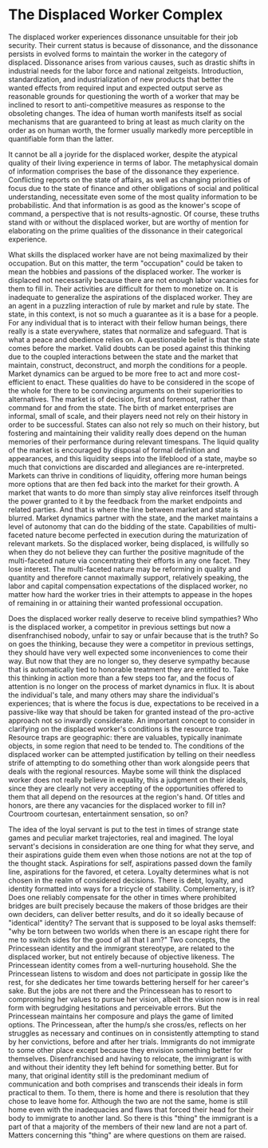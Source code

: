 # The Displaced Worker Complex 

The displaced worker experiences dissonance unsuitable for their job security. Their 
current status is because of dissonance, and the dissonance persists in evolved forms 
to maintain the worker in the category of displaced. Dissonance arises from various 
causes, such as drastic shifts in industrial needs for the labor force and national 
zeitgeists. Introduction, standardization, and industrialization of new products that 
better the wanted effects from required input and expected output serve as reasonable 
grounds for questioning the worth of a worker that may be inclined to resort to 
anti-competitive measures as response to the obsoleting changes. The idea of human 
worth manifests itself as social mechanisms that are guaranteed to bring at least 
as much clarity on the order as on human worth, the former usually markedly more 
perceptible in quantifiable form than the latter. 

It cannot be all a joyride for the displaced worker, despite the atypical quality of 
their living experience in terms of labor. The metaphysical domain of information 
comprises the base of the dissonance they experience. Conflicting reports on the 
state of affairs, as well as changing priorities of focus due to the state of finance 
and other obligations of social and political understanding, necessitate even some of 
the most quality information to be probabilistic. And that information is as good as the 
knower's scope of command, a perspective that is not results-agnostic. Of course, these truths 
stand with or without the displaced worker, but are worthy of mention for elaborating on 
the prime qualities of the dissonance in their categorical experience. 

What skills the displaced worker have are not being maximalized by their occupation. But 
on this matter, the term "occupation" could be taken to mean the hobbies and passions of 
the displaced worker. The worker is displaced not necessarily because there are not 
enough labor vacancies for them to fill in. Their activities are difficult for them to 
monetize on. It is inadequate to generalize the aspirations of the displaced worker. They 
are an agent in a puzzling interaction of rule by market and rule by state. The state, 
in this context, is not so much a guarantee as it is a base for a people. For any individual 
that is to interact with their fellow human beings, there really is a state everywhere, 
states that normalize and safeguard. That is what a peace and obedience relies on. A 
questionable belief is that the state comes before the market. Valid doubts can be posed 
against this thinking due to the coupled interactions between the state and the market that 
maintain, construct, deconstruct, and morph the conditions for a people. Market dynamics 
can be argued to be more free to act and more cost-efficient to enact. These qualities 
do have to be considered in the scope of the whole for there to be convincing arguments 
on their superiorities to alternatives. The market is of decision, first and foremost, 
rather than command for and from the state. The birth of market enterprises are informal, 
small of scale, and their players need not rely on their history in order to be successful. 
States can also not rely so much on their history, but fostering and maintaining their validity 
really does depend on the human memories of their performance during relevant timespans. The 
liquid quality of the market is encouraged by disposal of formal definition and appearances, 
and this liquidity seeps into the lifeblood of a state, maybe so much that convictions are 
discarded and allegiances are re-interpreted. Markets can thrive in conditions of liquidity, 
offering more human beings more options that are then fed back into the market for their growth. 
A market that wants to do more than simply stay alive reinforces itself through the power 
granted to it by the feedback from the market endpoints and related parties. And that is where 
the line between market and state is blurred. Market dynamics partner with the state, and the 
market maintains a level of autonomy that can do the bidding of the state. Capabilities of 
multi-faceted nature become perfected in execution during the maturization of relevant markets. 
So the displaced worker, being displaced, is willfully so when they do not believe they can 
further the positive magnitude of the multi-faceted nature via concentrating their efforts in 
any one facet. They lose interest. The multi-faceted nature may be reforming in quality and quantity 
and therefore cannot maximally support, relatively speaking, the labor and capital compensation 
expectations of the displaced worker, no matter how hard the worker tries in their attempts to appease 
in the hopes of remaining in or attaining their wanted professional occupation. 

Does the displaced worker really deserve to receive blind sympathies? Who is the displaced worker, a 
competitor in previous settings but now a disenfranchised nobody, unfair to say or unfair because that 
is the truth? So on goes the thinking, because they were a competitor in previous settings, they should 
have very well expected some inconveniences to come their way. But now that they are no longer so, they 
deserve sympathy because that is automatically tied to honorable treatment they are entitled to. Take 
this thinking in action more than a few steps too far, and the focus of attention is no longer on the 
process of market dynamics in flux. It is about the individual's tale, and many others may share the 
individual's experiences; that is where the focus is due, expectations to be received in a passive-like 
way that should be taken for granted instead of the pro-active approach not so inwardly considerate. An 
important concept to consider in clarifying on the displaced worker's conditions is the resource trap. 
Resource traps are geographic: there are valuables, typically inanimate objects, in some region that need 
to be tended to. The conditions of the displaced worker can be attempted justification by telling on their 
needless strife of attempting to do something other than work alongside peers that deals with the regional 
resources. Maybe some will think the displaced worker does not really believe in equality, this a judgment on 
their ideals, since they are clearly not very accepting of the opportunities offered to them that all depend 
on the resources at the region's hand. Of titles and honors, are there any vacancies for the displaced worker 
to fill in? Courtroom courtesan, entertainment sensation, so on?  

The idea of the loyal servant is put to the test in times of strange state games and peculiar market trajectories, 
real and imagined. The loyal servant's decisions in consideration are one thing for what they serve, and their 
aspirations guide them even when those notions are not at the top of the thought stack. Aspirations for self, 
aspirations passed down the family line, aspirations for the favored, et cetera. Loyalty determines what is not 
chosen in the realm of considered decisions. There is debt, loyalty, and identity formatted into ways for a 
tricycle of stability. Complementary, is it? Does one reliably compensate for the other in times where prohibited 
bridges are built precisely because the makers of those bridges are their own deciders, can deliver better results, 
and do it so ideally because of "identical" identity? The servant that is supposed to be loyal asks themself: 
"why be torn between two worlds when there is an escape right there for me to switch sides for the good of all 
that I am?" Two concepts, the Princessean identity and the immigrant stereotype, are related to the displaced worker, 
but not entirely because of objective likeness. The Princessean identity comes from a well-nurturing household. She 
the Princessean listens to wisdom and does not participate in gossip like the rest, for she dedicates her time towards 
bettering herself for her career's sake. But the jobs are not there and the Princessean has to resort to compromising 
her values to pursue her vision, albeit the vision now is in real form with begrudging hesitations and perceivable errors. 
But the Princessean maintains her composure and plays the game of limited options. The Princessean, after the hump/s 
she cross/es, reflects on her struggles as necessary and continues on in consistently attempting to stand by her 
convictions, before and after her trials. Immigrants do not immigrate to some other place except because they envision 
something better for themselves. Disenfranchised and having to relocate, the immigrant is with and without their identity 
they left behind for something better. But for many, that original identity still is the predominant medium of communication 
and both comprises and transcends their ideals in form practical to them. To them, there is home and there is resolution that 
they chose to leave home for. Although the two are not the same, home is still home even with the inadequacies and flaws that 
forced their head for their body to immigrate to another land. So there is this "thing" the immigrant is a part of that 
a majority of the members of their new land are not a part of. Matters concerning this "thing" are where questions on them 
are raised. 


